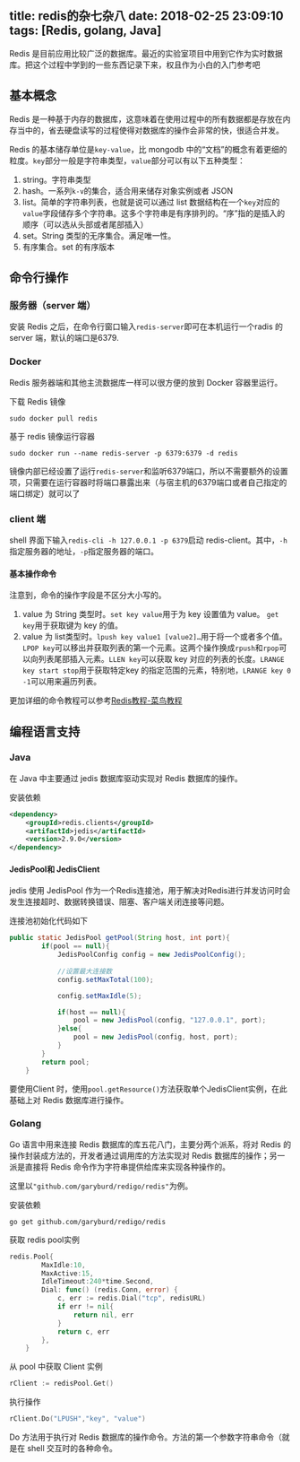 title: redis的杂七杂八
date: 2018-02-25 23:09:10
tags: [Redis, golang, Java]
---

Redis 是目前应用比较广泛的数据库。最近的实验室项目中用到它作为实时数据库。把这个过程中学到的一些东西记录下来，权且作为小白的入门参考吧
<!--more-->

## 基本概念

Redis 是一种基于内存的数据库，这意味着在使用过程中的所有数据都是存放在内存当中的，省去硬盘读写的过程使得对数据库的操作会非常的快，很适合并发。

Redis 的基本储存单位是`key-value`，比 mongodb 中的“文档”的概念有着更细的粒度。`key`部分一般是字符串类型，`value`部分可以有以下五种类型：

1. string。字符串类型
2. hash。一系列`k-v`的集合，适合用来储存对象实例或者 JSON
3. list。简单的字符串列表，也就是说可以通过 list 数据结构在一个`key`对应的`value`字段储存多个字符串。这多个字符串是有序排列的。“序”指的是插入的顺序（可以选从头部或者尾部插入）
4. set。String 类型的无序集合。满足唯一性。
5. 有序集合。set 的有序版本

## 命令行操作

### 服务器（server 端）

安装 Redis 之后，在命令行窗口输入`redis-server`即可在本机运行一个radis 的 server 端，默认的端口是6379.

### Docker

Redis 服务器端和其他主流数据库一样可以很方便的放到 Docker 容器里运行。

下载 Redis 镜像

```shell
sudo docker pull redis
```

基于 redis 镜像运行容器

```shell
sudo docker run --name redis-server -p 6379:6379 -d redis
```

镜像内部已经设置了运行`redis-server`和监听6379端口，所以不需要额外的设置项，只需要在运行容器时将端口暴露出来（与宿主机的6379端口或者自己指定的端口绑定）就可以了

### client 端

shell 界面下输入`redis-cli -h 127.0.0.1 -p 6379`启动 redis-client。其中，`-h`指定服务器的地址，`-p`指定服务器的端口。

#### 基本操作命令

注意到，命令的操作字段是不区分大小写的。

1. value 为 String 类型时。`set key value`用于为 key 设置值为 value。 `get key`用于获取键为 key 的值。
2. value 为 list类型时。`lpush key value1 [value2]…`用于将一个或者多个值。 `LPOP key`可以移出并获取列表的第一个元素。这两个操作换成`rpush`和`rpop`可以向列表尾部插入元素。`LLEN key`可以获取 key 对应的列表的长度。`LRANGE key start stop`用于获取特定key 的指定范围的元素，特别地，`LRANGE key 0 -1`可以用来遍历列表。

更加详细的命令教程可以参考[Redis教程-菜鸟教程](http://www.runoob.com/redis/redis-tutorial.html)

## 编程语言支持

### Java

在 Java 中主要通过 jedis 数据库驱动实现对 Redis 数据库的操作。

安装依赖

```xml
<dependency>
    <groupId>redis.clients</groupId>
    <artifactId>jedis</artifactId>
    <version>2.9.0</version>
</dependency>
```

#### JedisPool和 JedisClient

jedis 使用 JedisPool 作为一个Redis连接池，用于解决对Redis进行并发访问时会发生连接超时、数据转换错误、阻塞、客户端关闭连接等问题。

连接池初始化代码如下

```java
public static JedisPool getPool(String host, int port){
        if(pool == null){
            JedisPoolConfig config = new JedisPoolConfig();
            
			//设置最大连接数
            config.setMaxTotal(100);

            config.setMaxIdle(5);

            if(host == null){
                pool = new JedisPool(config, "127.0.0.1", port);
            }else{
                pool = new JedisPool(config, host, port);
            }
        }
        return pool;
    }
```

要使用Client 时，使用`pool.getResource()`方法获取单个JedisClient实例，在此基础上对 Redis 数据库进行操作。

### Golang

Go 语言中用来连接 Redis 数据库的库五花八门，主要分两个派系，将对 Redis 的操作封装成方法的，开发者通过调用库的方法实现对 Redis 数据库的操作；另一派是直接将 Redis 命令作为字符串提供给库来实现各种操作的。

这里以`"github.com/garyburd/redigo/redis"`为例。

安装依赖

```shell
go get github.com/garyburd/redigo/redis
```

获取 redis pool实例

```go
redis.Pool{
		MaxIdle:10,
		MaxActive:15,
		IdleTimeout:240*time.Second,
		Dial: func() (redis.Conn, error) {
			c, err := redis.Dial("tcp", redisURL)
			if err != nil{
				return nil, err
			}
			return c, err
		},
	}
```

从 pool 中获取 Client 实例

```go
rClient := redisPool.Get()
```

执行操作

```go
rClient.Do("LPUSH","key", "value")
```

Do 方法用于执行对 Redis 数据库的操作命令。方法的第一个参数字符串命令（就是在 shell 交互时的各种命令。

